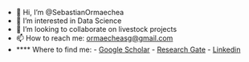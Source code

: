 - 👋 Hi, I’m @SebastianOrmaechea
- 👀 I’m interested in Data Science
- 💞️ I’m looking to collaborate on livestock projects
- 📫 How to reach me: ormaecheasg@gmail.com
- **** Where to find me:
      - [Google Scholar](https://scholar.google.com/citations?user=0W15E9QAAAAJ&hl=es)
      - [Research Gate](https://www.researchgate.net/profile/Sebastian-Ormaechea)
      - [Linkedin](https://www.linkedin.com/in/dr-msc-ing-agr-sebastian-ormaechea-a4b38417b/)

<!---
SebastianOrmaechea/SebastianOrmaechea is a ✨ special ✨ repository because its `README.md` (this file) appears on your GitHub profile.
You can click the Preview link to take a look at your changes.
--->
